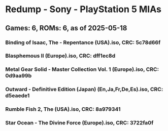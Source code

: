 # Redump - Sony - PlayStation 5 MIAs
## Games: 6, ROMs: 6, as of 2025-05-18

### Binding of Isaac, The - Repentance (USA).iso, CRC: 5c78d66f
### Blasphemous II (Europe).iso, CRC: dff1ec8d
### Metal Gear Solid - Master Collection Vol. 1 (Europe).iso, CRC: 0d9aa99b
### Outward - Definitive Edition (Japan) (En,Ja,Fr,De,Es).iso, CRC: d5eaede1
### Rumble Fish 2, The (USA).iso, CRC: 8a979341
### Star Ocean - The Divine Force (Europe).iso, CRC: 3722fa0f
